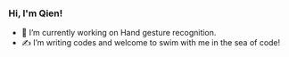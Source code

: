 ### Hi, I'm Qien!
- 🔭 I’m currently working on Hand gesture recognition.
- ✍️ I’m writing codes and welcome to swim with me in the sea of code!
<!--
**QienJane/QienJane** is a ✨ _special_ ✨ repository because its `README.md` (this file) appears on your GitHub profile.

Here are some ideas to get you started:

- 🔭 I’m currently working on ...
- 🌱 I’m currently learning ...
- 👯 I’m I am writing codes
- 🤔 I’m looking for help with ...
- 💬 Ask me about ...
- 📫 How to reach me: ...
- 😄 Pronouns: ...
- ⚡ Fun fact: ...
-->
